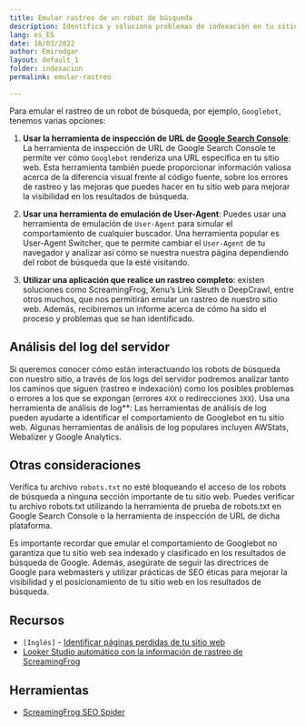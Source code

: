 ```yaml
---
title: Emular rastreo de un robot de búsqueda
description: Identifica y soluciona problemas de indexación en tu sitio web
lang: es_ES
date: 16/03/2022
author: Emirodgar
layout: default_1
folder: indexacion
permalink: emular-rastreo

---
```



Para emular el rastreo de un robot de búsqueda, por ejemplo, `Googlebot`, tenemos varias opciones:


1. **Usar la herramienta de inspección de URL de [Google Search Console](https://search.google.com/search-console/about)**: La herramienta de inspección de URL de Google Search Console te permite ver cómo `Googlebot` renderiza una URL específica en tu sitio web. Esta herramienta también puede proporcionar información valiosa acerca de la diferencia visual frente al código fuente, sobre los errores de rastreo y las mejoras que puedes hacer en tu sitio web para mejorar la visibilidad en los resultados de búsqueda.

2. **Usar una herramienta de emulación de User-Agent**: Puedes usar una herramienta de emulación de `User-Agent` para simular el comportamiento de cualquier buscador. Una herramienta popular es User-Agent Switcher, que te permite cambiar el `User-Agent` de tu navegador y analizar así cómo se nuestra nuestra página dependiendo del robot de búsqueda que la esté visitando.

3. **Utilizar una aplicación que realice un rastreo completo**: existen soluciones como ScreamingFrog, Xenu’s Link Sleuth o DeepCrawl, entre otros muchos, que nos permitirán emular un rastreo de nuestro sitio web. Además, recibiremos un informe acerca de cómo ha sido el proceso y problemas que se han identificado.


## Análisis del log del servidor

Si queremos conocer cómo están interactuando los robots de búsqueda con nuestro sitio, a través de los logs del servidor podremos analizar tanto los caminos que siguen (rastreo e indexación) como los posibles problemas o errores a los que se expongan (errores `4XX` o redirecciones `3XX`). Usa una herramienta de análisis de log**: Las herramientas de análisis de log pueden ayudarte a identificar el comportamiento de Googlebot en tu sitio web. Algunas herramientas de análisis de log populares incluyen AWStats, Webalizer y Google Analytics.

## Otras consideraciones

Verifica tu archivo `robots.txt` no esté bloqueando el acceso de los robots de búsqueda a ninguna sección importante de tu sitio web. Puedes verificar tu archivo robots.txt utilizando la herramienta de prueba de robots.txt en Google Search Console o la herramienta de inspección de URL de dicha plataforma.

Es importante recordar que emular el comportamiento de Googlebot no garantiza que tu sitio web sea indexado y clasificado en los resultados de búsqueda de Google. Además, asegúrate de seguir las directrices de Google para webmasters y utilizar prácticas de SEO éticas para mejorar la visibilidad y el posicionamiento de tu sitio web en los resultados de búsqueda.


<section id="cs_recursos"></section>

## Recursos

- `[Inglés]` - [Identificar páginas perdidas de tu sitio web](https://www.screamingfrog.co.uk/how-to-debug-missing-pages-in-a-crawl/)
- [Looker Studio automático con la información de rastreo de ScreamingFrog](https://www.screamingfrog.co.uk/how-to-automate-crawl-reports-in-data-studio/)

<section id="cs_herramientas"></section>

## Herramientas

- [ScreamingFrog SEO Spider](https://www.screamingfrog.co.uk/seo-spider/)


<section id="cs_pr"></section>



